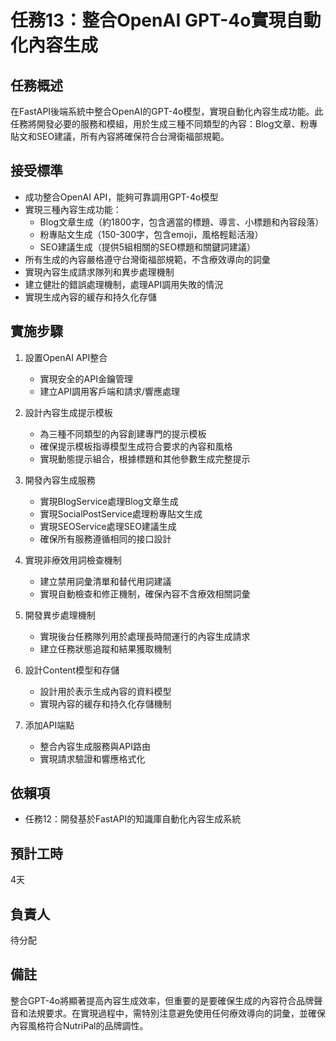 # 任務13：整合OpenAI GPT-4o實現自動化內容生成

## 任務概述
在FastAPI後端系統中整合OpenAI的GPT-4o模型，實現自動化內容生成功能。此任務將開發必要的服務和模組，用於生成三種不同類型的內容：Blog文章、粉專貼文和SEO建議，所有內容將確保符合台灣衛福部規範。

## 接受標準
- 成功整合OpenAI API，能夠可靠調用GPT-4o模型
- 實現三種內容生成功能：
  - Blog文章生成（約1800字，包含適當的標題、導言、小標題和內容段落）
  - 粉專貼文生成（150-300字，包含emoji，風格輕鬆活潑）
  - SEO建議生成（提供5組相關的SEO標題和關鍵詞建議）
- 所有生成的內容嚴格遵守台灣衛福部規範，不含療效導向的詞彙
- 實現內容生成請求隊列和異步處理機制
- 建立健壯的錯誤處理機制，處理API調用失敗的情況
- 實現生成內容的緩存和持久化存儲

## 實施步驟
1. 設置OpenAI API整合
   - 實現安全的API金鑰管理
   - 建立API調用客戶端和請求/響應處理

2. 設計內容生成提示模板
   - 為三種不同類型的內容創建專門的提示模板
   - 確保提示模板指導模型生成符合要求的內容和風格
   - 實現動態提示組合，根據標題和其他參數生成完整提示

3. 開發內容生成服務
   - 實現BlogService處理Blog文章生成
   - 實現SocialPostService處理粉專貼文生成
   - 實現SEOService處理SEO建議生成
   - 確保所有服務遵循相同的接口設計

4. 實現非療效用詞檢查機制
   - 建立禁用詞彙清單和替代用詞建議
   - 實現自動檢查和修正機制，確保內容不含療效相關詞彙

5. 開發異步處理機制
   - 實現後台任務隊列用於處理長時間運行的內容生成請求
   - 建立任務狀態追蹤和結果獲取機制

6. 設計Content模型和存儲
   - 設計用於表示生成內容的資料模型
   - 實現內容的緩存和持久化存儲機制

7. 添加API端點
   - 整合內容生成服務與API路由
   - 實現請求驗證和響應格式化

## 依賴項
- 任務12：開發基於FastAPI的知識庫自動化內容生成系統

## 預計工時
4天

## 負責人
待分配

## 備註
整合GPT-4o將顯著提高內容生成效率，但重要的是要確保生成的內容符合品牌聲音和法規要求。在實現過程中，需特別注意避免使用任何療效導向的詞彙，並確保內容風格符合NutriPal的品牌調性。 